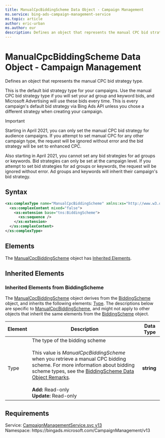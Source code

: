 ```yaml
---
title: ManualCpcBiddingScheme Data Object - Campaign Management
ms.service: bing-ads-campaign-management-service
ms.topic: article
author: eric-urban
ms.author: eur
description: Defines an object that represents the manual CPC bid strategy type.
---
```

# ManualCpcBiddingScheme Data Object - Campaign Management
Defines an object that represents the manual CPC bid strategy type. 

This is the default bid strategy type for your campaigns. Use the manual CPC bid strategy type if you will set your ad group and keyword bids, and Microsoft Advertising will use these bids every time. This is every campaign's default bid strategy via Bing Ads API unless you chose a different strategy when creating your campaign. 

> [!IMPORTANT]
> Starting in April 2021, you can only set the manual CPC bid strategy for audience campaigns. If you attempt to set manual CPC for any other campaign type, the request will be ignored without error and the bid strategy will be set to enhanced CPC. 
> 
> Also starting in April 2021, you cannot set any bid strategies for ad groups or keywords. Bid strategies can only be set at the campaign level. If you attempt to set bid strategies for ad groups or keywords, the request will be ignored without error. Ad groups and keywords will inherit their campaign's bid strategy. 

## Syntax
```xml
<xs:complexType name="ManualCpcBiddingScheme" xmlns:xs="http://www.w3.org/2001/XMLSchema">
  <xs:complexContent mixed="false">
    <xs:extension base="tns:BiddingScheme">
      <xs:sequence />
    </xs:extension>
  </xs:complexContent>
</xs:complexType>
```

## <a name="elements"></a>Elements

The [ManualCpcBiddingScheme](manualcpcbiddingscheme.md) object has [Inherited Elements](#inheritedelements).

## <a name="inheritedelements"></a>Inherited Elements

### <a name="inheritedelementsbiddingscheme"></a>Inherited Elements from BiddingScheme
The [ManualCpcBiddingScheme](manualcpcbiddingscheme.md) object derives from the [BiddingScheme](biddingscheme.md) object, and inherits the following elements: [Type](#type). The descriptions below are specific to [ManualCpcBiddingScheme](manualcpcbiddingscheme.md), and might not apply to other objects that inherit the same elements from the [BiddingScheme](biddingscheme.md) object.  

|Element|Description|Data Type|
|-----------|---------------|-------------|
|<a name="type"></a>Type|The type of the bidding scheme<br/><br/>This value is *ManualCpcBiddingScheme* when you retrieve a manual CPC bidding scheme. For more information about bidding scheme types, see the [BiddingScheme Data Object Remarks](biddingscheme.md#remarks).<br/><br/>**Add:** Read-only<br/>**Update:** Read-only|**string**|

## Requirements
Service: [CampaignManagementService.svc v13](https://campaign.api.bingads.microsoft.com/Api/Advertiser/CampaignManagement/v13/CampaignManagementService.svc)  
Namespace: https\://bingads.microsoft.com/CampaignManagement/v13  

